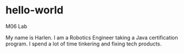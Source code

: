 # hello-world
M06 Lab

My name is Harlen. I am a Robotics Engineer taking a Java certification program. I spend a lot of time tinkering and fixing tech products. 
